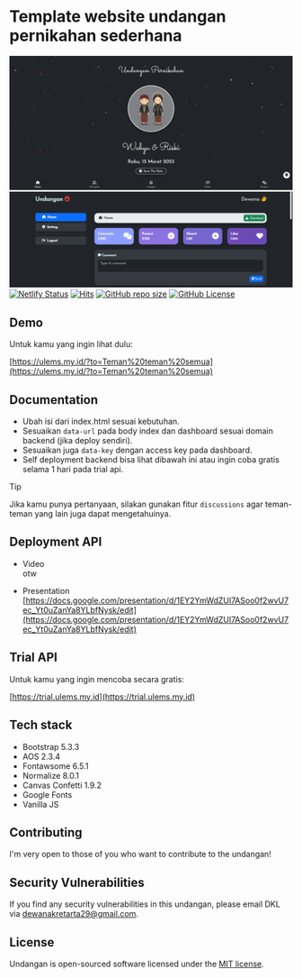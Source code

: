 # Template website undangan pernikahan sederhana

![Thumbnail](/assets/images/banner.png)
![Thumbnail2](/assets/images/banner2.png)
[![Netlify Status](https://api.netlify.com/api/v1/badges/cef32dbf-f26f-4865-84a9-b85a439c9994/deploy-status)](https://app.netlify.com/sites/ulems/deploys)
[![Hits](https://dikit.my.id/0b3y8q)](https://cie.my.id)
[![GitHub repo size](https://img.shields.io/github/repo-size/dewanakl/undangan?color=brightgreen)](https://shields.io)
[![GitHub License](https://img.shields.io/github/license/dewanakl/undangan?color=brightgreen)](https://shields.io)

## Demo
Untuk kamu yang ingin lihat dulu:

[https://ulems.my.id/?to=Teman%20teman%20semua](https://ulems.my.id/?to=Teman%20teman%20semua)

## Documentation

- Ubah isi dari index.html sesuai kebutuhan.
- Sesuaikan `data-url` pada body index dan dashboard sesuai domain backend (jika deploy sendiri).
- Sesuaikan juga `data-key` dengan access key pada dashboard.
- Self deployment backend bisa lihat dibawah ini atau ingin coba gratis selama 1 hari pada trial api.

> [!TIP]
> Jika kamu punya pertanyaan, silakan gunakan fitur `discussions` agar teman-teman yang lain juga dapat mengetahuinya.

## Deployment API

- Video\
    otw

- Presentation
    [https://docs.google.com/presentation/d/1EY2YmWdZUI7ASoo0f2wvU7ec_Yt0uZanYa8YLbfNysk/edit](https://docs.google.com/presentation/d/1EY2YmWdZUI7ASoo0f2wvU7ec_Yt0uZanYa8YLbfNysk/edit)

## Trial API
Untuk kamu yang ingin mencoba secara gratis:

[https://trial.ulems.my.id](https://trial.ulems.my.id)


## Tech stack

- Bootstrap 5.3.3
- AOS 2.3.4
- Fontawsome 6.5.1
- Normalize 8.0.1
- Canvas Confetti 1.9.2
- Google Fonts
- Vanilla JS

## Contributing

I'm very open to those of you who want to contribute to the undangan!

## Security Vulnerabilities

If you find any security vulnerabilities in this undangan, please email DKL via [dewanakretarta29@gmail.com](mailto:dewanakretarta29@gmail.com).

## License

Undangan is open-sourced software licensed under the [MIT license](https://opensource.org/licenses/MIT).
